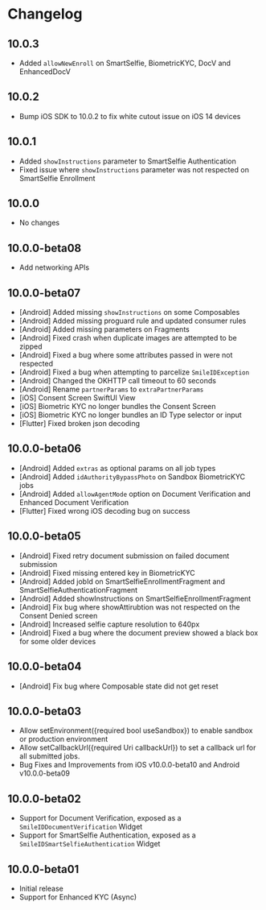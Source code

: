 # Changelog

## 10.0.3
- Added `allowNewEnroll` on SmartSelfie, BiometricKYC, DocV and EnhancedDocV

## 10.0.2
- Bump iOS SDK to 10.0.2 to fix white cutout issue on iOS 14 devices

## 10.0.1
- Added `showInstructions` parameter to SmartSelfie Authentication
- Fixed issue where `showInstructions` parameter was not respected on SmartSelfie Enrollment

## 10.0.0
- No changes

## 10.0.0-beta08
- Add networking APIs

## 10.0.0-beta07
- [Android] Added missing `showInstructions` on some Composables
- [Android] Added missing proguard rule and updated consumer rules
- [Android] Added missing parameters on Fragments
- [Android] Fixed crash when duplicate images are attempted to be zipped
- [Android] Fixed a bug where some attributes passed in were not respected
- [Android] Fixed a bug when attempting to parcelize `SmileIDException`
- [Android] Changed the OKHTTP call timeout to 60 seconds
- [Android] Rename `partnerParams` to `extraPartnerParams`
- [iOS] Consent Screen SwiftUI View
- [iOS] Biometric KYC no longer bundles the Consent Screen
- [iOS] Biometric KYC no longer bundles an ID Type selector or input
- [Flutter] Fixed broken json decoding

## 10.0.0-beta06
- [Android] Added `extras` as optional params on all job types
- [Android] Added `idAuthorityBypassPhoto` on Sandbox BiometricKYC jobs
- [Android] Added `allowAgentMode` option on Document Verification and Enhanced Document Verification
- [Flutter] Fixed wrong iOS decoding bug on success

## 10.0.0-beta05
- [Android] Fixed retry document submission on failed document submission
- [Android] Fixed missing entered key in BiometricKYC
- [Android] Added jobId on SmartSelfieEnrollmentFragment and SmartSelfieAuthenticationFragment
- [Android] Added showInstructions on SmartSelfieEnrollmentFragment
- [Android] Fix bug where showAttirubtion was not respected on the Consent Denied screen
- [Android] Increased selfie capture resolution to 640px
- [Android] Fixed a bug where the document preview showed a black box for some older devices

## 10.0.0-beta04
- [Android] Fix bug where Composable state did not get reset

## 10.0.0-beta03
- Allow setEnvironment({required bool useSandbox}) to enable sandbox or production environment
- Allow setCallbackUrl({required Uri callbackUrl}) to set a callback url for all submitted jobs.
- Bug Fixes and Improvements from iOS v10.0.0-beta10 and Android v10.0.0-beta09

## 10.0.0-beta02
- Support for Document Verification, exposed as a `SmileIDDocumentVerification` Widget
- Support for SmartSelfie Authentication, exposed as a `SmileIDSmartSelfieAuthentication` Widget

## 10.0.0-beta01
- Initial release
- Support for Enhanced KYC (Async)
